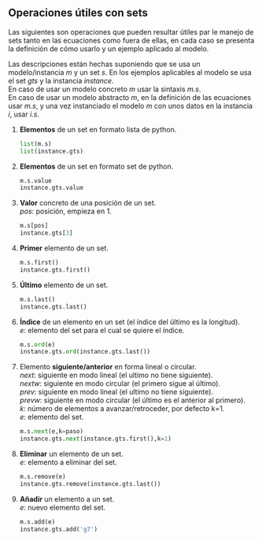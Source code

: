 
## Operaciones útiles con sets

Las siguientes son operaciones que pueden resultar útiles par le manejo de sets tanto en las ecuaciones como fuera de ellas, en cada caso se presenta la definición de cómo usarlo y un ejemplo aplicado al modelo.

Las descripciones están hechas suponiendo que se usa un modelo/instancia *m* y un set *s*. En los ejemplos aplicables al modelo se usa el set *gts* y la instancia *instance*. <br>
En caso de usar un modelo concreto *m* usar la sintaxis *m.s*. <br>
En caso de usar un modelo abstracto *m*, en la definición de las ecuaciones usar *m.s*, y una vez instanciado el modelo *m* con unos datos en la instancia *i*, usar *i.s*.

1. **Elementos** de un set en formato lista de python.
	```python
	list(m.s)
	list(instance.gts)
	```
2. **Elementos** de un set en formato set de python.
	```python
	m.s.value
	instance.gts.value
	```
3. **Valor** concreto de una posición de un set. <br>
    *pos*: posición, empieza en 1.
	```python
	m.s[pos]
	instance.gts[3]
	```
4. **Primer** elemento de un set.
	```python
	m.s.first()
	instance.gts.first()
	```
5. **Último** elemento de un set.
	```python
	m.s.last()
	instance.gts.last()
	```
6. **Índice** de un elemento en un set (el índice del último es la longitud). <br>
    *e*: elemento del set para el cual se quiere el índice.
	```python
	m.s.ord(e)
	instance.gts.ord(instance.gts.last())
	```
7. Elemento **siguiente/anterior** en forma lineal o circular. <br>
    *next*: siguiente en modo lineal (el ultimo no tiene siguiente). <br>
    *nextw*: siguiente en modo circular (el primero sigue al último). <br>
    *prev*: siguiente en modo lineal (el ultimo no tiene siguiente). <br>
    *prevw*: siguiente en modo circular (el último es el anterior al primero). <br>
    *k*: número de elementos a avanzar/retroceder, por defecto k=1. <br>
    *e*: elemento del set.
	```python
	m.s.next(e,k=paso)
	instance.gts.next(instance.gts.first(),k=1)
	```
8. **Eliminar** un elemento de un set. <br>
    *e*: elemento a eliminar del set.
	```python
	m.s.remove(e)
	instance.gts.remove(instance.gts.last())
	```
9. **Añadir** un elemento a un set. <br>
    *e*: nuevo elemento del set.
	```python
	m.s.add(e)
	instance.gts.add('g7')
	```